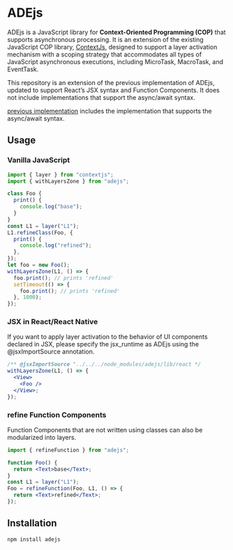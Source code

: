 # ADEjs

ADEjs is a JavaScript library for **Context-Oriented Programming (COP)** that supports asynchronous processing. It is an extension of the existing JavaScript COP library, [ContextJs](https://github.com/LivelyKernel/ContextJS), designed to support a layer activation mechanism with a scoping strategy that accommodates all types of JavaScript asynchronous executions, including MicroTask, MacroTask, and EventTask.

This repository is an extension of the previous implementation of ADEjs, updated to support React’s JSX syntax and Function Components.
It does not include implementations that support the async/await syntax.

[previous implementation](https://github.com/kensan914/context-zone) includes the implementation that supports the async/await syntax.

## Usage

### Vanilla JavaScript

```javascript
import { layer } from "contextjs";
import { withLayersZone } from "adejs";

class Foo {
  print() {
    console.log("base");
  }
}
const L1 = layer("L1");
L1.refineClass(Foo, {
  print() {
    console.log("refined");
  },
});
let foo = new Foo();
withLayersZone(L1, () => {
  foo.print(); // prints 'refined'
  setTimeout(() => {
    foo.print(); // prints 'refined'
  }, 1000);
});
```

### JSX in React/React Native

If you want to apply layer activation to the behavior of UI components declared in JSX, please specify the jsx_runtime as ADEjs using the @jsxImportSource annotation.

```jsx
/** @jsxImportSource "../../../node_modules/adejs/lib/react */
withLayersZone(L1, () => {
  <View>
    <Foo />
  </View>;
});
```

### refine Function Components

Function Components that are not written using classes can also be modularized into layers.

```jsx
import { refineFunction } from "adejs";

function Foo() {
  return <Text>base</Text>;
}
const L1 = layer("L1");
Foo = refineFunction(Foo, L1, () => {
  return <Text>refined</Text>;
});
```

## Installation

```bash
npm install adejs
```
